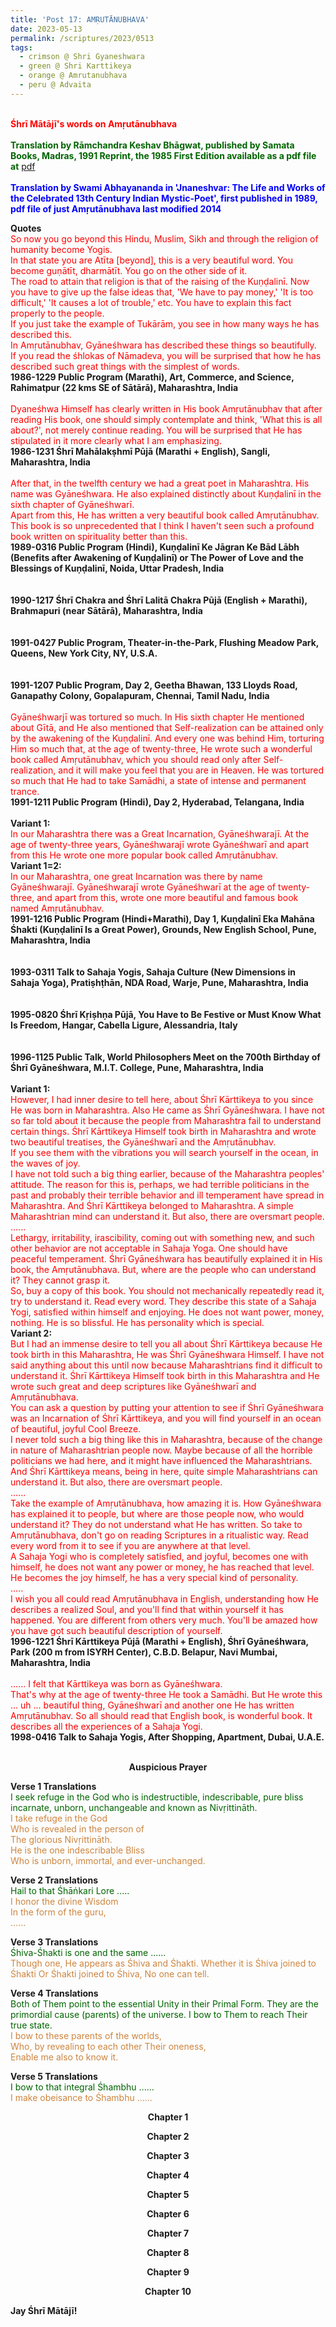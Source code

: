 ```yaml
---
title: 'Post 17: AMṚUTĀNUBHAVA'
date: 2023-05-13
permalink: /scriptures/2023/0513
tags:
  - crimson @ Shri Gyaneshwara
  - green @ Shri Karttikeya
  - orange @ Amrutanubhava
  - peru @ Advaita
---
```


<p>
<br>
<font color="red"><b>Śhrī Mātājī's words on Amṛutānubhava</b></font><br>
<br>
<font color="DarkGreen"><b>Translation by Rāmchandra Keshav Bhāgwat, published by Samata Books, Madras, 1991 Reprint, the 1985 First Edition available as a pdf file at</b> <a href="https://ia803208.us.archive.org/24/items/SriJnanadevasAmritanubhavaAmbrosialExperienceEnglishTranslationOfOriginalMarathiChangadevaPasashti/Sri%20Jnanadevas%20Amritanubhava%20Ambrosial%20Experience%20English%20Translation%20of%20Original%20Marathi-%20Changadeva%20Pasashti.pdf">pdf</a></font><br>
<br>
<font color="blue"><b>Translation by Swami Abhayananda in 'Jnaneshvar: The Life and Works of the Celebrated 13th Century Indian Mystic-Poet', first published in 1989, pdf file of just Amṛutānubhava last modified 2014</b></font><br>
</p>

<div class="para-divider"></div>

<p>
<b>Quotes</b><br>
<font color="red">So now you go beyond this Hindu, Muslim, Sikh and through the religion of humanity become Yogis.<br>
In that state you are Atīta [beyond], this is a very beautiful word. You become guṇātīt, dharmātīt. You go on the other side of it.<br>
The road to attain that religion is that of the raising of the Kuṇḍalinī. Now you have to give up the false ideas that, 'We have to pay money,' 'It is too difficult,' 'It causes a lot of trouble,' etc. You have to explain this fact properly to the people.<br>
If you just take the example of Tukārām, you see in how many ways he has described this.<br>
In Amṛutānubhav, Gyāneśhwara has described these things so beautifully.<br>
If you read the śhlokas of Nāmadeva, you will be surprised that how he has described such great things with the simplest of words.</font><br>
<b>1986-1229 Public Program (Marathi), Art, Commerce, and Science, Rahimatpur (22 kms SE of Sātārā), Maharashtra, India</b><br>
<br>
<font color="red">Dyaneśhwa Himself has clearly written in His book Amṛutānubhav that after reading His book, one should simply contemplate and think, 'What this is all about?', not merely continue reading. You will be surprised that He has stipulated in it more clearly what I am emphasizing.</font><br>
<b>1986-1231 Śhrī Mahālakṣhmī Pūjā (Marathi + English), Sangli, Maharashtra, India</b><br>
<br>
<font color="red">After that, in the twelfth century we had a great poet in Maharashtra. His name was Gyāneśhwara. He also explained distinctly about Kuṇḍalinī in the sixth chapter of Gyāneśhwarī.<br>
Apart from this, He has written a very beautiful book called Amṛutānubhav. This book is so unprecedented that I think I haven't seen such a profound book written on spirituality better than this.</font><br>
<b>1989-0316 Public Program (Hindi), Kuṇḍalinī Ke Jāgran Ke Bād Lābh (Benefits after Awakening of Kuṇḍalinī) or The Power of Love and the Blessings of Kuṇḍalinī, Noida, Uttar Pradesh, India</b><br>
<br>
<font color="red"></font><br>
<b>1990-1217 Śhrī Chakra and Śhrī Lalitā Chakra Pūjā (English + Marathi), Brahmapuri (near Sātārā), Maharashtra, India</b><br>
<br>
<font color="red"></font><br>
<b>1991-0427 Public Program, Theater-in-the-Park, Flushing Meadow Park, Queens, New York City, NY, U.S.A.</b><br>
<br>
<font color="red"></font><br>
<b>1991-1207 Public Program, Day 2, Geetha Bhawan, 133 Lloyds Road, Ganapathy Colony, Gopalapuram, Chennai, Tamil Nadu, India</b><br>
<br>
<font color="red">Gyāneśhwarjī was tortured so much. In His sixth chapter He mentioned about Gītā, and He also mentioned that Self-realization can be attained only by the awakening of the Kuṇḍalinī. And every one was behind Him, torturing Him so much that, at the age of twenty-three, He wrote such a wonderful book called Amṛutānubhav, which you should read only after Self-realization, and it will make you feel that you are in Heaven. He was tortured so much that He had to take Samādhi, a state of intense and permanent trance.</font><br>
<b>1991-1211 Public Program (Hindi), Day 2, Hyderabad, Telangana, India</b><br>
<br>
<b> Variant 1:</b><br>
<font color="red">In our Maharashtra there was a Great Incarnation, Gyāneśhwarajī. At the age of twenty-three years, Gyāneśhwarajī wrote Gyāneśhwarī and apart from this He wrote one more popular book called Amṛutānubhav.</font><br>
<b> Variant 1=2:</b><br>
<font color="red">In our Maharashtra, one great Incarnation was there by name Gyāneśhwarajī. Gyāneśhwarajī wrote Gyāneśhwarī at the age of twenty-three, and apart from this, wrote one more beautiful and famous book named Amṛutānubhav.</font><br>
<b>1991-1216 Public Program (Hindi+Marathi), Day 1, Kuṇḍalinī Eka Mahāna Śhakti (Kuṇḍalinī Is a Great Power), Grounds, New English School, Pune, Maharashtra, India</b><br>
<br>
<font color="red"></font><br>
<b>1993-0311 Talk to Sahaja Yogis, Sahaja Culture (New Dimensions in Sahaja Yoga), Pratiṣhṭhān, NDA Road, Warje, Pune, Maharashtra, India</b><br>
<br>
<font color="red"></font><br>
<b>1995-0820 Śhrī Kṛiṣhṇa Pūjā, You Have to Be Festive or Must Know What Is Freedom, Hangar, Cabella Ligure, Alessandria, Italy</b><br>
<br>
<font color="red"></font><br>
<b>1996-1125 Public Talk, World Philosophers Meet on the 700th Birthday of Śhrī Gyāneśhwara, M.I.T. College, Pune, Maharashtra, India</b><br>
<br>
<b> Variant 1:</b><br>
<font color="red">However, I had inner desire to tell here, about Śhrī Kārttikeya to you since He was born in Maharashtra. Also He came as Śhrī Gyāneśhwara. I have not so far told about it because the people from Maharashtra fail to understand certain things. Śhrī Kārttikeya Himself took birth in Maharashtra and wrote two beautiful treatises, the Gyāneśhwarī and the Amṛutānubhav.<br>
If you see them with the vibrations you will search yourself in the ocean, in the waves of joy.<br>
I have not told such a big thing earlier, because of the Maharashtra peoples' attitude. The reason for this is, perhaps, we had terrible politicians in the past and probably their terrible behavior and ill temperament have spread in Maharashtra. And Śhrī Kārttikeya belonged to Maharashtra. A simple Maharashtrian mind can understand it. But also, there are oversmart people.<br>
......<br>
Lethargy, irritability, irascibility, coming out with something new, and such other behavior are not acceptable in Sahaja Yoga. One should have peaceful temperament. Śhrī Gyāneśhwara has beautifully explained it in His book, the Amṛutānubhava. But, where are the people who can understand it? They cannot grasp it.<br>
So, buy a copy of this book. You should not mechanically repeatedly read it, try to understand it. Read every word. They describe this state of a Sahaja Yogi, satisfied within himself and enjoying. He does not want power, money, nothing. He is so blissful. He has personality which is special.</font><br>
<b> Variant 2:</b><br>
<font color="red">But I had an immense desire to tell you all about Śhrī Kārttikeya because He took birth in this Maharashtra, He was Śhrī Gyāneśhwara Himself. I have not said anything about this until now because Maharashtrians find it difficult to understand it. Śhrī Kārttikeya Himself took birth in this Maharashtra and He wrote such great and deep scriptures like Gyāneśhwarī and Amṛutānubhava.<br>
You can ask a question by putting your attention to see if Śhrī Gyāneśhwara was an Incarnation of Śhrī Kārttikeya, and you will find yourself in an ocean of beautiful, joyful Cool Breeze.<br>
I never told such a big thing like this in Maharashtra, because of the change in nature of Maharashtrian people now. Maybe because of all the horrible politicians we had here, and it might have influenced the Maharashtrians. And Śhrī Kārttikeya means, being in here, quite simple Maharashtrians can understand it. But also, there are oversmart people.<br>
......<br>
Take the example of Amṛutānubhava, how amazing it is. How Gyāneśhwara has explained it to people, but where are those people now, who would understand it? They do not understand what He has written. So take to Amṛutānubhava, don't go on reading Scriptures in a ritualistic way. Read every word from it to see if you are anywhere at that level.<br>
A Sahaja Yogi who is completely satisfied, and joyful, becomes one with himself, he does not want any power or money, he has reached that level. He becomes the joy himself, he has a very special kind of personality.<br>
.....<br>
I wish you all could read Amṛutānubhava in English, understanding how He describes a realized Soul, and you'll find that within yourself it has happened. You are different from others very much. You'll be amazed how you have got such beautiful description of yourself.</font><br>
<b>1996-1221 Śhrī Kārttikeya Pūjā (Marathi + English), Śhrī Gyāneśhwara, Park (200 m from ISYRH Center), C.B.D. Belapur, Navi Mumbai, Maharashtra, India</b><br>
<br>
<font color="red">...... I felt that Kārttikeya was born as Gyāneśhwara.<br>
That's why at the age of twenty-three He took a Samādhi. But He wrote this ... uh ... beautiful thing, Gyāneśhwarī and another one He has written Amṛutānubhav. So all should read that English book, is wonderful book. It describes all the experiences of a Sahaja Yogi.</font><br>
<b>1998-0416 Talk to Sahaja Yogis, After Shopping, Apartment, Dubai, U.A.E.</b><br>
<br>
</p>

<div class="para-divider"></div>

<p style="text-align:center;">
<b>Auspicious Prayer</b><br>
</p>

<p>
<b>Verse 1 Translations</b><br>
<font color="DarkGreen">I seek refuge in the God who is indestructible, indescribable, pure bliss incarnate, unborn, unchangeable and known as Nivṛittināth.</font><br>
<font color="Peru">I take refuge in the God<br>
Who is revealed in the person of<br>
The glorious Nivṛittināth.<br>
He is the one indescribable Bliss<br>
Who is unborn, immortal, and ever-unchanged.</font><br>
</p>

<p>
<b>Verse 2 Translations</b><br>
<font color="DarkGreen">Hail to that Śhāṅkari Lore .....</font><br>
<font color="Peru">I honor the divine Wisdom<br>
In the form of the guru,<br>
......</font><br>
</p>

<p>
<b>Verse 3 Translations</b><br>
<font color="DarkGreen">Śhiva-Śhakti is one and the same ......</font><br>
<font color="Peru">Though one, He appears as Śhiva and Śhakti. Whether it is Śhiva joined to Śhakti
Or Śhakti joined to Śhiva,
No one can tell.</font><br>
</p>

<p>
<b>Verse 4 Translations</b><br>
<font color="DarkGreen">Both of Them point to the essential Unity in their Primal Form. They are the primordial cause (parents) of the universe. I bow to Them to reach Their true state.</font><br>
<font color="Peru">I bow to these parents of the worlds,<br>
Who, by revealing to each other Their oneness,<br>
Enable me also to know it.</font><br>
</p>

<p>
<b>Verse 5 Translations</b><br>
<font color="DarkGreen">I bow to that integral Śhambhu ......</font><br>
<font color="Peru">I make obeisance to Śhambhu ......</font><br>
</p>

<div class="para-divider"></div>

<p style="text-align:center;">
<b>Chapter 1</b><br>
</p>

<div class="para-divider"></div>

<p style="text-align:center;">
<b>Chapter 2</b><br>
</p>

<div class="para-divider"></div>

<p style="text-align:center;">
<b>Chapter 3</b><br>
</p>

<div class="para-divider"></div>

<p style="text-align:center;">
<b>Chapter 4</b><br>
</p>

<div class="para-divider"></div>

<p style="text-align:center;">
<b>Chapter 5</b><br>
</p>

<div class="para-divider"></div>

<p style="text-align:center;">
<b>Chapter 6</b><br>
</p>

<div class="para-divider"></div>

<p style="text-align:center;">
<b>Chapter 7</b><br>
</p>

<div class="para-divider"></div>

<p style="text-align:center;">
<b>Chapter 8</b><br>
</p>

<div class="para-divider"></div>

<p style="text-align:center;">
<b>Chapter 9</b><br>
</p>

<div class="para-divider"></div>

<p style="text-align:center;">
<b>Chapter 10</b><br>
</p>

<div class="para-divider"></div>

<p><b>Jay Śhrī Mātājī!</b>
</p>